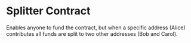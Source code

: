 # Splitter Contract

Enables anyone to fund the contract, but when a specific address (Alice) contributes all funds are split to two other addresses (Bob and Carol).